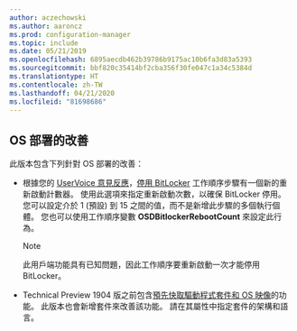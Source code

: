 ```yaml
---
author: aczechowski
ms.author: aaroncz
ms.prod: configuration-manager
ms.topic: include
ms.date: 05/21/2019
ms.openlocfilehash: 6895aecdb462b39786b9175ac10b6fa3d83a5393
ms.sourcegitcommit: bbf820c35414bf2cba356f30fe047c1a34c5384d
ms.translationtype: HT
ms.contentlocale: zh-TW
ms.lasthandoff: 04/21/2020
ms.locfileid: "81698686"
---
```

## <a name="improvements-to-os-deployment"></a><a name="bkmk_osd"></a> OS 部署的改善

<!--4512937,4224642-->

此版本包含下列針對 OS 部署的改善：

- 根據您的 [UserVoice 意見反應](https://configurationmanager.uservoice.com/forums/300492-ideas/suggestions/18951715-add-reboot-count-functionality-to-the-disable-bitl)，[停用 BitLocker](../../../../../osd/understand/task-sequence-steps.md#BKMK_DisableBitLocker) 工作順序步驟有一個新的重新啟動計數器。 使用此選項來指定重新啟動次數，以確保 BitLocker 停用。 您可以設定介於 1 (預設) 到 15 之間的值，而不是新增此步驟的多個執行個體。 您也可以使用工作順序變數 **OSDBitlockerRebootCount** 來設定此行為。

    > [!Note]  
    > 此用戶端功能具有已知問題，因此工作順序要重新啟動一次才能停用 BitLocker。  

- Technical Preview 1904 版之前包含[預先快取驅動程式套件和 OS 映像](../../technical-preview-1904.md#bkmk_precache)的功能。 此版本也會新增套件來改善該功能。 請在其屬性中指定套件的架構和語言。
